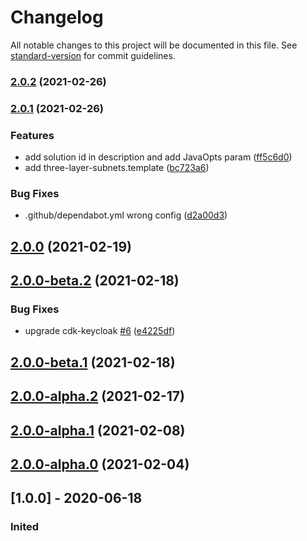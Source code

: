 # Changelog

All notable changes to this project will be documented in this file. See [standard-version](https://github.com/conventional-changelog/standard-version) for commit guidelines.

### [2.0.2](https://github.com/aws-samples/keycloak-on-aws/compare/v2.0.1...v2.0.2) (2021-02-26)

### [2.0.1](https://github.com/aws-samples/keycloak-on-aws/compare/v2.0.0...v2.0.1) (2021-02-26)


### Features

* add solution id in description and add JavaOpts param ([ff5c6d0](https://github.com/aws-samples/keycloak-on-aws/commit/ff5c6d05bc65d7e54aef362faa4008f972b063e6))
* add three-layer-subnets.template ([bc723a6](https://github.com/aws-samples/keycloak-on-aws/commit/bc723a6431584d64ba33695402bd9e16d44f21ba))


### Bug Fixes

* .github/dependabot.yml wrong config ([d2a00d3](https://github.com/aws-samples/keycloak-on-aws/commit/d2a00d30dee2b1577abba5c37f555b260133b5c0))

## [2.0.0](https://github.com/aws-samples/keycloak-on-aws/compare/v2.0.0-beta.2...v2.0.0) (2021-02-19)

## [2.0.0-beta.2](https://github.com/aws-samples/keycloak-on-aws/compare/v2.0.0-beta.1...v2.0.0-beta.2) (2021-02-18)


### Bug Fixes

* upgrade cdk-keycloak [#6](https://github.com/aws-samples/keycloak-on-aws/issues/6) ([e4225df](https://github.com/aws-samples/keycloak-on-aws/commit/e4225dfaae1650e5186e05905628eb4789d302e5))

## [2.0.0-beta.1](https://github.com/aws-samples/keycloak-on-aws/compare/v2.0.0-alpha.2...v2.0.0-beta.1) (2021-02-18)

## [2.0.0-alpha.2](v2.0.0-alpha.1...v2.0.0-alpha.2) (2021-02-17)

## [2.0.0-alpha.1](v2.0.0-alpha.0...v2.0.0-alpha.1) (2021-02-08)

## [2.0.0-alpha.0](v1.0.0...v2.0.0-alpha.0) (2021-02-04)

## [1.0.0] - 2020-06-18
### Inited
